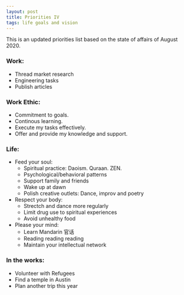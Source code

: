 ```yaml
---
layout: post
title: Priorities IV
tags: life goals and vision
---
```


This is an updated priorities list based on the state of affairs of August 2020. 

### Work:
* Thread market research
* Engineering tasks
* Publish articles

### Work Ethic:
* Commitment to goals.
* Continous learning.
* Execute my tasks effectively.
* Offer and provide my knowledge and support.
	
### Life:
* Feed your soul:
	* Spiritual practice: Daoism. Quraan. ZEN.
	* Psychological/behavioral patterns
	* Support family and friends
	* Wake up at dawn
	* Polish creative outlets: Dance, improv and poetry
* Respect your body:
	* Strectch and dance more regularly
	* Limit drug use to spiritual experiences
	* Avoid unhealthy food
* Please your mind:
	* Learn Mandarin 官话
	* Reading reading reading
	* Maintain your intellectual network

### In the works:
* Volunteer with Refugees
* Find a temple in Austin
* Plan another trip this year
